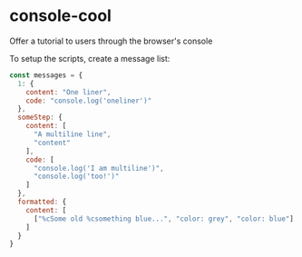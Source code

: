 # console-cool
Offer a tutorial to users through the browser's console

To setup the scripts, create a message list:

```javascript
const messages = {
  1: {
    content: "One liner",
    code: "console.log('oneliner')"
  },
  someStep: {
    content: [
      "A multiline line",
      "content"
    ],
    code: [
      "console.log('I am multiline')",
      "console.log('too!')"
    ]
  },
  formatted: {
    content: [
      ["%cSome old %csomething blue...", "color: grey", "color: blue"]
    ]
  }
}
```
